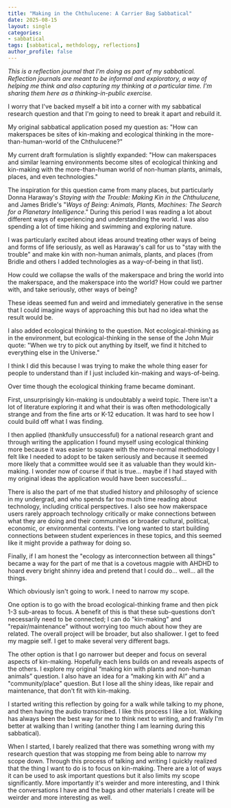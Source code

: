 ```yaml
---
title: "Making in the Chthulucene: A Carrier Bag Sabbatical"
date: 2025-08-15
layout: single
categories: 
- sabbatical
tags: [sabbatical, methdology, reflections]
author_profile: false
---
```


*This is a reflection journal that I'm doing as part of my sabbatical. Reflection journals are meant to be informal and exploratory, a way of helping me think and also capturing my thinking at a particular time. I'm sharing them here as a thinking-in-public exercise.*

I worry that I've backed myself a bit into a corner with my sabbatical research question and that I'm going to need to break it apart and rebuild it.

<!--more-->

My original sabbatical application posed my question as: "How can makerspaces be sites of kin-making and ecological thinking in the more-than-human-world of the Chthulucene?"

My current draft formulation is slightly expanded: "How can makerspaces and similar learning environments become sites of ecological thinking and kin-making with the more-than-human world of non-human plants, animals, places, and even technologies."

The inspiration for this question came from many places, but particularly Donna Haraway's *Staying with the Trouble: Making Kin in the Chthulucene,* and James Bridle's "*Ways of Being: Animals, Plants, Machines: The Search for a Planetary Intelligence*." During this period I was reading a lot about different ways of experiencing and understanding the world. I was also spending a lot of time hiking and swimming and exploring nature.

I was particularly excited about ideas around treating other ways of being and forms of life seriously, as well as Haraway's call for us to "stay with the trouble" and make kin with non-human animals, plants, and places (from Bridle and others I added technologies as a way-of-being in that list).

How could we collapse the walls of the makerspace and bring the world into the makerspace, and the makerspace into the world? How could we partner with, and take seriously, other ways of being?

These ideas seemed fun and weird and immediately generative in the sense that I could imagine ways of approaching this but had no idea what the result would be.

I also added ecological thinking to the question. Not ecological-thinking as in the environment, but ecological-thinking in the sense of the John Muir quote: "When we try to pick out anything by itself, we find it hitched to everything else in the Universe."

I think I did this because I was trying to make the whole thing easer for people to understand than if I just included kin-making and ways-of-being.

Over time though the ecological thinking frame became dominant. 

First, unsurprisingly kin-making is undoubtably a weird topic. There isn't a lot of literature exploring it and what their is was often methodologically strange and from the fine arts or K-12 education. It was hard to see how I could build off what I was finding. 

I then applied (thankfully unsuccessful) for a national research grant and through writing the application I found myself using ecological thinking more because it was easier to square with the more-normal methodology I felt like I needed to adopt to be taken seriously and because it seemed more likely that a committee would see it as valuable than they would kin-making. I wonder now of course if that is true… maybe if I had stayed with my original ideas the application would have been successful...

There is also the part of me that studied history and philosophy of science in my undergrad, and who spends far too much time reading about technology, including critical perspectives. I also see how makerspace users rarely approach technology critically or make connections between what they are doing and their communities or broader cultural, political, economic, or environmental contexts. I've long wanted to start building connections between student experiences in these topics, and this seemed like it might provide a pathway for doing so. 

Finally, if I am honest the "ecology as interconnection between all things" became a way for the part of me that is a covetous magpie with AHDHD to hoard every bright shinny idea and pretend that I could do... well... all the things. 

Which obviously isn't going to work. I need to narrow my scope. 

One option is to go with the broad ecological-thinking frame and then pick 1-3 sub-areas to focus. A benefit of this is that these sub-questions don’t necessarily need to be connected; I can do "kin-making" and "repair/maintenance" without worrying too much about how they are related. The overall project will be broader, but also shallower. I get to feed my magpie self. I get to make several very different bags. 

The other option is that I go narrower but deeper and focus on several aspects of kin-making. Hopefully each lens builds on and reveals aspects of the others. I explore my original “making kin with plants and non-human animals” question. I also have an idea for a “making kin with AI” and a "community/place" question. But I lose all the shiny ideas, like repair and maintenance, that don't fit with kin-making.

I started writing this reflection by going for a walk while talking to my phone, and then having the audio transcribed. I like this process I like a lot. Walking has always been the best way for me to think next to writing, and frankly I'm better at walking than I writing (another thing I am learning during this sabbatical). 

When I started, I barely realized that there was something wrong with my research question that was stopping me from being able to narrow my scope down. Through this process of talking and writing I quickly realized that the thing I want to do is to focus on kin-making. There are a lot of ways it can be used to ask important questions but it also limits my scope significantly. More importantly it's weirder and more interesting, and I think the conversations I have and the bags and other materials I create will be weirder and more interesting as well. 